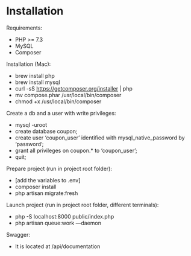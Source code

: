 # Installation

Requirements:
- PHP >= 7.3
- MySQL
- Composer

Installation (Mac):
- brew install php
- brew install mysql
- curl -sS https://getcomposer.org/installer | php
- mv compose.phar /usr/local/bin/composer
- chmod +x /usr/local/bin/composer

Create a db and a user with write privileges:
- mysql -uroot
- create database coupon;
- create user ‘coupon_user’ identified with mysql_native_password by ‘password’;
- grant all privileges on coupon.* to ‘coupon_user’;
- quit;

Prepare project (run in project root folder):
- [add the variables to .env]
- composer install
- php artisan migrate:fresh

Launch project (run in project root folder, different terminals):
- php -S localhost:8000 public/index.php
- php artisan queue:work —daemon

Swagger:
- It is located at /api/documentation
